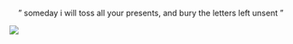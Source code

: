 
<p align="center">  ” someday i will toss all your         presents, and bury the letters left unsent ” ‏
</p> 

![](https://files.catbox.moe/e82x3l.png)
